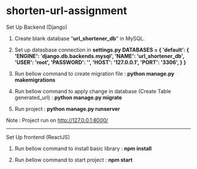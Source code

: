# shorten-url-assignment

Set Up Backend (Django)
1. Create blank database "**url_shortener_db**" in MySQL.

2. Set up datasbase connection in **settings.py**
**DATABASES = {
    'default': {
        'ENGINE': 'django.db.backends.mysql',
        'NAME': 'url_shortener_db',
        'USER': 'root',
        'PASSWORD': '',
        'HOST': '127.0.0.1',
        'PORT': '3306',
    }
}**

3. Run bellow command to create migration file :
**python manage.py makemigrations**

4. Run bellow command to apply change in database (Create Table generated_url) :
**python manage.py migrate**

5. Run project :
**python manage.py runserver**

Note : Project run on http://127.0.0.1:8000/

------------------------------------------------------------------------
Set Up frontend (ReactJS)
1. Run bellow command to install basic library : 
**npm install**

2. Run bellow command to start project : 
**npm start**

